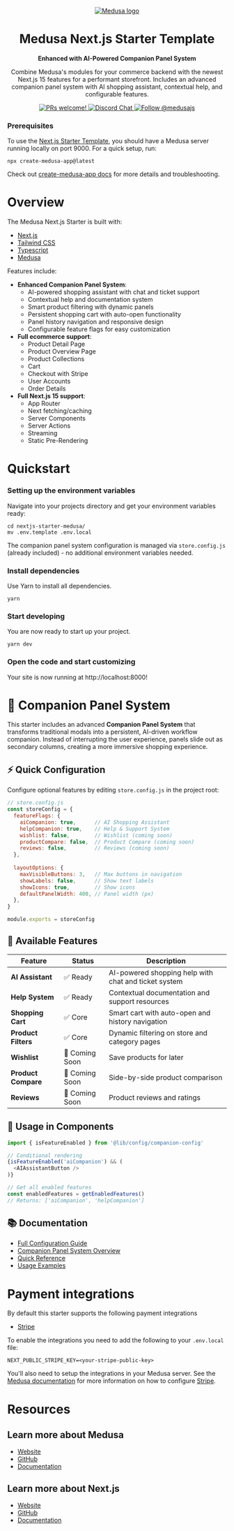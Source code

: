 <p align="center">
  <a href="https://www.medusajs.com">
  <picture>
    <source media="(prefers-color-scheme: dark)" srcset="https://user-images.githubusercontent.com/59018053/229103275-b5e482bb-4601-46e6-8142-244f531cebdb.svg">
    <source media="(prefers-color-scheme: light)" srcset="https://user-images.githubusercontent.com/59018053/229103726-e5b529a3-9b3f-4970-8a1f-c6af37f087bf.svg">
    <img alt="Medusa logo" src="https://user-images.githubusercontent.com/59018053/229103726-e5b529a3-9b3f-4970-8a1f-c6af37f087bf.svg">
    </picture>
  </a>
</p>

<h1 align="center">
  Medusa Next.js Starter Template
</h1>
<p align="center">
  <strong>Enhanced with AI-Powered Companion Panel System</strong>
</p>

<p align="center">
Combine Medusa's modules for your commerce backend with the newest Next.js 15 features for a performant storefront. Includes an advanced companion panel system with AI shopping assistant, contextual help, and configurable features.</p>

<p align="center">
  <a href="https://github.com/medusajs/medusa/blob/master/CONTRIBUTING.md">
    <img src="https://img.shields.io/badge/PRs-welcome-brightgreen.svg?style=flat" alt="PRs welcome!" />
  </a>
  <a href="https://discord.gg/xpCwq3Kfn8">
    <img src="https://img.shields.io/badge/chat-on%20discord-7289DA.svg" alt="Discord Chat" />
  </a>
  <a href="https://twitter.com/intent/follow?screen_name=medusajs">
    <img src="https://img.shields.io/twitter/follow/medusajs.svg?label=Follow%20@medusajs" alt="Follow @medusajs" />
  </a>
</p>

### Prerequisites

To use the [Next.js Starter Template](https://medusajs.com/nextjs-commerce/), you should have a Medusa server running locally on port 9000.
For a quick setup, run:

```shell
npx create-medusa-app@latest
```

Check out [create-medusa-app docs](https://docs.medusajs.com/learn/installation) for more details and troubleshooting.

# Overview

The Medusa Next.js Starter is built with:

- [Next.js](https://nextjs.org/)
- [Tailwind CSS](https://tailwindcss.com/)
- [Typescript](https://www.typescriptlang.org/)
- [Medusa](https://medusajs.com/)

Features include:

- **Enhanced Companion Panel System**:
  - AI-powered shopping assistant with chat and ticket support
  - Contextual help and documentation system
  - Smart product filtering with dynamic panels
  - Persistent shopping cart with auto-open functionality
  - Panel history navigation and responsive design
  - Configurable feature flags for easy customization
- **Full ecommerce support**:
  - Product Detail Page
  - Product Overview Page
  - Product Collections
  - Cart
  - Checkout with Stripe
  - User Accounts
  - Order Details
- **Full Next.js 15 support**:
  - App Router
  - Next fetching/caching
  - Server Components
  - Server Actions
  - Streaming
  - Static Pre-Rendering

# Quickstart

### Setting up the environment variables

Navigate into your projects directory and get your environment variables ready:

```shell
cd nextjs-starter-medusa/
mv .env.template .env.local
```

The companion panel system configuration is managed via `store.config.js` (already included) - no additional environment variables needed.

### Install dependencies

Use Yarn to install all dependencies.

```shell
yarn
```

### Start developing

You are now ready to start up your project.

```shell
yarn dev
```

### Open the code and start customizing

Your site is now running at http://localhost:8000!

# 🤖 Companion Panel System

This starter includes an advanced **Companion Panel System** that transforms traditional modals into a persistent, AI-driven workflow companion. Instead of interrupting the user experience, panels slide out as secondary columns, creating a more immersive shopping experience.

## ⚡ Quick Configuration

Configure optional features by editing `store.config.js` in the project root:

```javascript
// store.config.js
const storeConfig = {
  featureFlags: {
    aiCompanion: true,      // AI Shopping Assistant
    helpCompanion: true,    // Help & Support System
    wishlist: false,        // Wishlist (coming soon)
    productCompare: false,  // Product Compare (coming soon)
    reviews: false,         // Reviews (coming soon)
  },
  
  layoutOptions: {
    maxVisibleButtons: 3,   // Max buttons in navigation
    showLabels: false,      // Show text labels
    showIcons: true,        // Show icons
    defaultPanelWidth: 400, // Panel width (px)
  },
}

module.exports = storeConfig
```

## 🎯 Available Features

| Feature | Status | Description |
|---------|---------|-------------|
| **AI Assistant** | ✅ Ready | AI-powered shopping help with chat and ticket system |
| **Help System** | ✅ Ready | Contextual documentation and support resources |
| **Shopping Cart** | ✅ Core | Smart cart with auto-open and history navigation |
| **Product Filters** | ✅ Core | Dynamic filtering on store and category pages |
| **Wishlist** | 🚧 Coming Soon | Save products for later |
| **Product Compare** | 🚧 Coming Soon | Side-by-side product comparison |
| **Reviews** | 🚧 Coming Soon | Product reviews and ratings |

## 🔧 Usage in Components

```typescript
import { isFeatureEnabled } from '@lib/config/companion-config'

// Conditional rendering
{isFeatureEnabled('aiCompanion') && (
  <AIAssistantButton />
)}

// Get all enabled features
const enabledFeatures = getEnabledFeatures()
// Returns: ['aiCompanion', 'helpCompanion']
```

## 📚 Documentation

- [Full Configuration Guide](./documentation/configuration/index.md)
- [Companion Panel System Overview](./documentation/COMPANION-PANEL-SYSTEM.md)
- [Quick Reference](./documentation/configuration/README.md)
- [Usage Examples](./documentation/configuration/examples.md)

# Payment integrations

By default this starter supports the following payment integrations

- [Stripe](https://stripe.com/)

To enable the integrations you need to add the following to your `.env.local` file:

```shell
NEXT_PUBLIC_STRIPE_KEY=<your-stripe-public-key>
```

You'll also need to setup the integrations in your Medusa server. See the [Medusa documentation](https://docs.medusajs.com) for more information on how to configure [Stripe](https://docs.medusajs.com/resources/commerce-modules/payment/payment-provider/stripe#main).

# Resources

## Learn more about Medusa

- [Website](https://www.medusajs.com/)
- [GitHub](https://github.com/medusajs)
- [Documentation](https://docs.medusajs.com/)

## Learn more about Next.js

- [Website](https://nextjs.org/)
- [GitHub](https://github.com/vercel/next.js)
- [Documentation](https://nextjs.org/docs)
